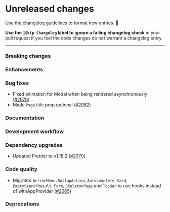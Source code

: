 # Unreleased changes

Use [the changelog guidelines](https://git.io/polaris-changelog-guidelines) to format new entries. 💜

**Use the `🤖Skip Changelog` label to ignore a failing changelog check** in your pull request if you feel the code changes do not warrant a changelog entry.

---

### Breaking changes

### Enhancements

### Bug fixes

- Fixed animation for Modal when being rendered asynchronously ([#2076](https://github.com/Shopify/polaris-react/pull/2076))
- Made `Page` title prop optional ([#2082](https://github.com/Shopify/polaris-react/pull/2082))

### Documentation

### Development workflow

### Dependency upgrades

- Updated Prettier to v1.18.2 ([#2070](https://github.com/Shopify/polaris-react/pull/2070))

### Code quality

- Migrated `ActionMenu.RollupAction`, `Autocomplete`, `Card`, `EmptySearchResult`, `Form`, `SkeletonPage` and `TopBar` to use hooks instead of withAppProvider ([#2065](https://github.com/Shopify/polaris-react/pull/2065))

### Deprecations
